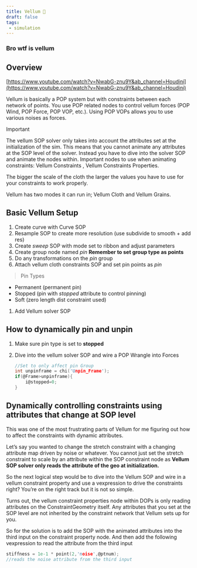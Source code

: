 ```yaml
---
title: Vellum 👗
draft: false
tags:
 - simulation
---
```


### Bro wtf is vellum

## Overview

[https://www.youtube.com/watch?v=NwabG-znu9Y&ab_channel=Houdini](https://www.youtube.com/watch?v=NwabG-znu9Y&ab_channel=Houdini)

Vellum is basically a POP system but with constraints between each network of points. You use POP related nodes to control vellum forces (POP Wind, POP Force, POP VOP, etc.). Using POP VOPs allows you to use various noises as forces.

> [!important]  
> The vellum SOP solver only takes into account the attributes set at the initialization of the sim. This means that you cannot animate any attributes at the SOP level of the solver. Instead you have to dive into the solver SOP and animate the nodes within. Important nodes to use when animating constraints: Vellum Constraints , Vellum Constraints Properties.  

The bigger the scale of the cloth the larger the values you have to use for your constraints to work properly.

Vellum has two modes it can run in; Vellum Cloth and Vellum Grains.

## Basic Vellum Setup

1. Create curve with Curve SOP
2. Resample SOP to create more resolution (use subdivide to smooth + add res)
3. Create _sweep_ SOP with mode set to ribbon and adjust parameters
4. Create group node named _pin_ **Remember to set group type as points**
5. Do any transformations on the _pin_ group
6. Attach vellum cloth constraints SOP and set pin points as _pin_

> Pin Types

- Permanent (permanent pin)
- Stopped (pin with _stopped_ attribute to control pinning)
- Soft (zero length dist constraint used)

1. Add Vellum solver SOP

## How to dynamically pin and unpin

1. Make sure pin type is set to **stopped**
2. Dive into the vellum solver SOP and wire a POP Wrangle into Forces
    
    ```C
    //Set to only affect pin Group
    int unpinframe = chi('Unpin_Frame');
    if(@Frame>unpinframe){
    	i@stopped=0;
    }
    ```
    
      
    

## Dynamically controlling constraints using attributes that change at SOP level

This was one of the most frustrating parts of Vellum for me figuring out how to affect the constraints with dynamic attributes.

Let’s say you wanted to change the stretch constraint with a changing attribute map driven by noise or whatever. You cannot just set the stretch constraint to scale by an attribute within the SOP constraint node as **Vellum SOP solver only reads the attribute of the geo at initialization.**

So the next logical step would be to dive into the Vellum SOP and wire in a vellum constraint property and use a vexpression to drive the constraints right? You’re on the right track but it is not so simple.

Turns out, the vellum constraint properties node within DOPs is only reading attributes on the ConstraintGeometry itself. Any attributes that you set at the SOP level are not inherited by the constraint network that Vellum sets up for you.

So for the solution is to add the SOP with the animated attributes into the third input on the constraint property node. And then add the following vexpression to read the attribute from the third input

```C
stiffness = 1e-1 * point(2,'noise',@ptnum);
//reads the noise attribute from the third input 
```